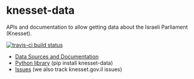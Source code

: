# knesset-data
APIs and documentation to allow getting data about the Israeli Parliament (Knesset).

[![travis-ci build status](https://travis-ci.org/hasadna/knesset-data.svg)](https://travis-ci.org/hasadna/knesset-data)

* [Data Sources and Documentation](/Data%20Sources.md)
* [Python library](/python/README.md) (pip install knesset-data)
* [Issues](https://github.com/hasadna/knesset-dataservice/issues) (we also track knesset.gov.il issues)
